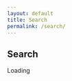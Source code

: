 ```yaml
---
layout: default
title: Search
permalink: /search/
---
```

<h2>Search</h2>
<p>
<div id="cse"; float="left"; style="width: 400px;">Loading</div>
<script src="http://www.google.com/jsapi" type="text/javascript"></script>
<script type="text/javascript"> 
  google.load('search', '1', {language : 'en', style : google.loader.themes.MINIMALIST});
  google.setOnLoadCallback(function() {
    var customSearchOptions = {};
    var customSearchControl = new google.search.CustomSearchControl(
      '010445322684148791394:mio-xsgqs54', customSearchOptions);
    customSearchControl.setResultSetSize(google.search.Search.FILTERED_CSE_RESULTSET);
    customSearchControl.draw('cse');
  }, true);
</script>
 <style type="text/css">
  .gsc-control-cse {
    font-family: Ubuntu, sans-serif;
    border-color: #FFFFFF;
    background-color: #FFFFFF;
  }
  input.gsc-input {
    border-color: #777777;
  }
  input.gsc-search-button {
    border-color: #333333;
    background-color: #333333;
  }
  .gsc-tabHeader.gsc-tabhInactive {
    border-color: #777777;
    background-color: #777777;
  }
  .gsc-tabHeader.gsc-tabhActive {
    border-color: #333333;
    background-color: #333333;
  }
  .gsc-tabsArea {
    border-color: #333333;
  }
  .gsc-webResult.gsc-result,
  .gsc-results .gsc-imageResult {
    border-color: #FFFFFF;
    background-color: #FFFFFF;
  }
  .gsc-webResult.gsc-result:hover,
  .gsc-webResult.gsc-result.gsc-promotion:hover,
  .gsc-imageResult:hover {
    border-color: #000000;
    background-color: #FFFFFF;
  }
  .gs-webResult.gs-result a.gs-title:link,
  .gs-webResult.gs-result a.gs-title:link b,
  .gs-imageResult a.gs-title:link,
  .gs-imageResult a.gs-title:link b {
    color: #444444;
  }
  .gs-webResult.gs-result a.gs-title:visited,
  .gs-webResult.gs-result a.gs-title:visited b,
  .gs-imageResult a.gs-title:visited,
  .gs-imageResult a.gs-title:visited b {
    color: #444444;
  }
  .gs-webResult.gs-result a.gs-title:hover,
  .gs-webResult.gs-result a.gs-title:hover b,
  .gs-imageResult a.gs-title:hover,
  .gs-imageResult a.gs-title:hover b {
    color: #444444;
  }
  .gs-webResult.gs-result a.gs-title:active,
  .gs-webResult.gs-result a.gs-title:active b,
  .gs-imageResult a.gs-title:active,
  .gs-imageResult a.gs-title:active b {
    color: #777777;
  }
  .gsc-cursor-page {
    color: #444444;
  }
  a.gsc-trailing-more-results:link {
    color: #444444;
  }
  .gs-webResult .gs-snippet,
  .gs-imageResult .gs-snippet,
  .gs-fileFormatType {
    color: #333333;
  }
  .gs-webResult div.gs-visibleUrl,
  .gs-imageResult div.gs-visibleUrl {
    color: #000000;
  }
  .gs-webResult div.gs-visibleUrl-short {
    color: #000000;
  }
  .gs-webResult div.gs-visibleUrl-short {
    display: none;
  }
  .gs-webResult div.gs-visibleUrl-long {
    display: block;
  }
  .gs-promotion div.gs-visibleUrl-short {
    display: none;
  }
  .gs-promotion div.gs-visibleUrl-long {
    display: block;
  }
  .gsc-cursor-box {
    border-color: #FFFFFF;
  }
  .gsc-results .gsc-cursor-box .gsc-cursor-page {
    border-color: #777777;
    background-color: #FFFFFF;
    color: #444444;
  }
  .gsc-results .gsc-cursor-box .gsc-cursor-current-page {
    border-color: #333333;
    background-color: #333333;
    color: #444444;
  }
  .gsc-webResult.gsc-result.gsc-promotion {
    border-color: #CCCCCC;
    background-color: #E6E6E6;
  }
  .gs-promotion a.gs-title:link,
  .gs-promotion a.gs-title:link *,
  .gs-promotion .gs-snippet a:link {
    color: #0000CC;
  }
  .gs-promotion a.gs-title:visited,
  .gs-promotion a.gs-title:visited *,
  .gs-promotion .gs-snippet a:visited {
    color: #0000CC;
  }
  .gs-promotion a.gs-title:hover,
  .gs-promotion a.gs-title:hover *,
  .gs-promotion .gs-snippet a:hover {
    color: #444444;
  }
  .gs-promotion a.gs-title:active,
  .gs-promotion a.gs-title:active *,
  .gs-promotion .gs-snippet a:active {
    color: #00CC00;
  }
  .gs-promotion .gs-snippet,
  .gs-promotion .gs-title .gs-promotion-title-right,
  .gs-promotion .gs-title .gs-promotion-title-right *  {
    color: #333333;
  }
  .gs-promotion .gs-visibleUrl,
  .gs-promotion .gs-visibleUrl-short {
    color: #00CC00;
  }

</style>
</p>
